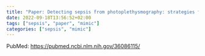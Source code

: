 ```yaml
---
title: "Paper: Detecting sepsis from photoplethysmography: strategies for dataset preparation"
date: 2022-09-18T13:56:52+02:00
tags: ["sepsis", "paper", "mimic"]
categories: ["sepsis", "mimic"]
---
```


PubMed: https://pubmed.ncbi.nlm.nih.gov/36086115/
